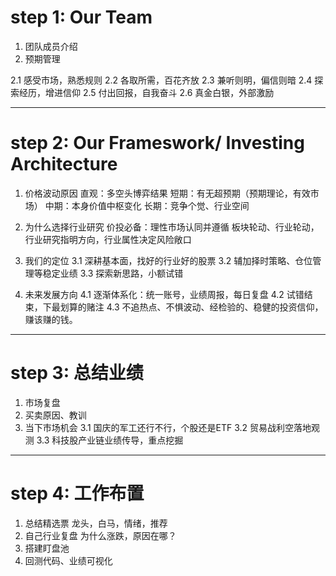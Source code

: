 # step 1: Our Team
1. 团队成员介绍
2. 预期管理

2.1 感受市场，熟悉规则
2.2 各取所需，百花齐放
2.3 兼听则明，偏信则暗
2.4 探索经历，增进信仰
2.5 付出回报，自我奋斗
2.6 真金白银，外部激励

___

# step 2: Our Frameswork/ Investing Architecture
1. 价格波动原因
直观：多空头博弈结果
短期：有无超预期（预期理论，有效市场）
中期：本身价值中枢变化
长期：竞争个觉、行业空间

2. 为什么选择行业研究
价投必备：理性市场认同并遵循
板块轮动、行业轮动，行业研究指明方向，行业属性决定风险敞口

3. 我们的定位
3.1 深耕基本面，找好的行业好的股票
3.2 辅加择时策略、仓位管理等稳定业绩
3.3 探索新思路，小额试错

4. 未来发展方向
4.1 逐渐体系化：统一账号，业绩周报，每日复盘
4.2 试错结束，下最划算的赌注
4.3 不追热点、不惧波动、经检验的、稳健的投资信仰，赚该赚的钱。
___

# step 3: 总结业绩
1. 市场复盘
2. 买卖原因、教训
3. 当下市场机会
3.1 国庆的军工还行不行，个股还是ETF
3.2 贸易战利空落地观测
3.3 科技股产业链业绩传导，重点挖掘

___

# step 4: 工作布置
1. 总结精选票
龙头，白马，情绪，推荐
2. 自己行业复盘
为什么涨跌，原因在哪？
3. 搭建盯盘池
4. 回测代码、业绩可视化




